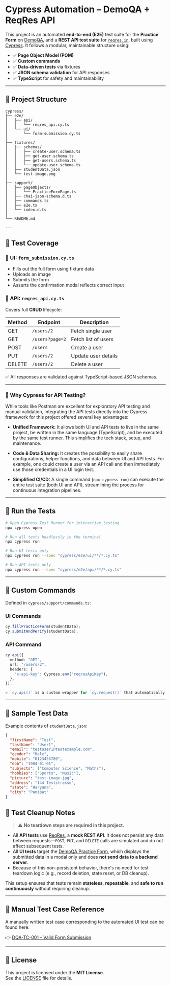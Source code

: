 # Cypress Automation – DemoQA + ReqRes API

This project is an automated **end-to-end (E2E)** test suite for the **Practice Form** on [DemoQA](https://demoqa.com/automation-practice-form), and a **REST API test suite** for [`reqres.in`](https://reqres.in), built using [Cypress](https://www.cypress.io/). It follows a modular, maintainable structure using:

- ✅ **Page Object Model (POM)**
- ✅ **Custom commands**
- ✅ **Data-driven tests** via fixtures
- ✅ **JSON schema validation** for API responses
- ✅ **TypeScript** for safety and maintainability

---

## 📂 Project Structure

```text
cypress/
├── e2e/
│   ├── api/
│   │   └── reqres_api.cy.ts
│   └── ui/
│       └── form-submission.cy.ts
│
├── fixtures/
│   ├── schemas/
│   │   ├── create-user.schema.ts
│   │   ├── get-user.schema.ts
│   │   ├── get-users.schema.ts
│   │   └── update-user.schema.ts
│   ├── studentData.json
│   └── test-image.png
│
├── support/
│   ├── pageObjects/
│   │   └── PracticeFormPage.ts
│   ├── chai-json-schema.d.ts
│   ├── commands.ts
│   ├── e2e.ts
│   └── index.d.ts
│
└── README.md

---

```

## 🔬 Test Coverage

### 🧪 UI: `form_submission.cy.ts`

- Fills out the full form using fixture data
- Uploads an image
- Submits the form
- Asserts the confirmation modal reflects correct input

### 🧪 API: `reqres_api.cy.ts`

Covers full **CRUD** lifecycle:

| Method | Endpoint        | Description         |
| ------ | --------------- | ------------------- |
| GET    | `/users/2`      | Fetch single user   |
| GET    | `/users?page=2` | Fetch list of users |
| POST   | `/users`        | Create a user       |
| PUT    | `/users/2`      | Update user details |
| DELETE | `/users/2`      | Delete a user       |

✅ All responses are validated against TypeScript-based JSON schemas.

---

### 🤔 Why Cypress for API Testing?

While tools like Postman are excellent for exploratory API testing and manual validation, integrating the API tests directly into the Cypress framework for this project offered several key advantages:

- **Unified Framework:** It allows both UI and API tests to live in the same project, be written in the same language (TypeScript), and be executed by the same test runner. This simplifies the tech stack, setup, and maintenance.

- **Code & Data Sharing:** It creates the possibility to easily share configurations, helper functions, and data between UI and API tests. For example, one could create a user via an API call and then immediately use those credentials in a UI login test.

- **Simplified CI/CD:** A single command (`npx cypress run`) can execute the entire test suite (both UI and API), streamlining the process for continuous integration pipelines.

---

## 🚀 Run the Tests

```bash
# Open Cypress Test Runner for interactive testing
npx cypress open

# Run all tests headlessly in the terminal
npx cypress run

# Run UI tests only
npx cypress run --spec "cypress/e2e/ui/**/*.cy.ts"

# Run API tests only
npx cypress run --spec "cypress/e2e/api/**/*.cy.ts"
```

---

## 🔧 Custom Commands

Defined in `cypress/support/commands.ts`:

### **UI Commands**

```ts
cy.fillPracticeForm(studentData);
cy.submitAndVerify(studentData);
```

### **API Command**

```ts
cy.api({
  method: "GET",
  url: "/users/2",
  headers: {
    "x-api-key": Cypress.env("reqresApiKey"),
  },
});

> `cy.api()` is a custom wrapper for `cy.request()` that automatically includes the base URL, API key, and common headers to reduce repetition across API tests.
```

---

## 📁 Sample Test Data

Example contents of `studentData.json`:

```json
{
  "firstName": "Test",
  "lastName": "User1",
  "email": "testuser1@testexample.com",
  "gender": "Male",
  "mobile": "0123456789",
  "dob": "1984-01-01",
  "subjects": ["Computer Science", "Maths"],
  "hobbies": ["Sports", "Music"],
  "picture": "test-image.jpg",
  "address": "144 Teststrasse",
  "state": "Haryana",
  "city": "Panipat"
}
```

## 🧹 Test Cleanup Notes

> ⚠️ **No teardown steps are required in this project.**

- All **API tests** use [ReqRes](https://reqres.in), a **mock REST API**. It does not persist any data between requests—`POST`, `PUT`, and `DELETE` calls are simulated and do not affect subsequent tests.
- All **UI tests** target the [DemoQA Practice Form](https://demoqa.com/automation-practice-form), which displays the submitted data in a modal only and does **not send data to a backend server**.
- Because of this non-persistent behavior, there's no need for test teardown logic (e.g., record deletion, state reset, or DB cleanup).

This setup ensures that tests remain **stateless**, **repeatable**, and **safe to run continuously** without requiring cleanup.

---

## 📄 Manual Test Case Reference

A manually written test case corresponding to the automated UI test can be found here:

👉 [DQA-TC-001 – Valid Form Submission](../docs/DQA-TC-001.md)

---

## 📄 License

This project is licensed under the **MIT License**.  
See the [LICENSE](../LICENSE) file for details.
